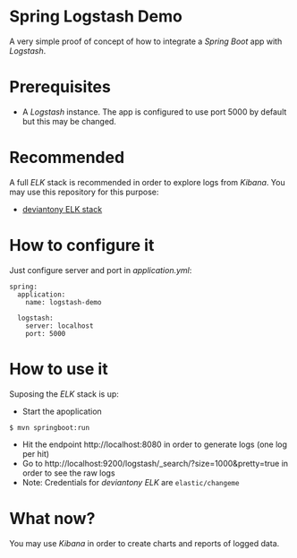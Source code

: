 # Spring Logstash Demo

A very simple proof of concept of how to integrate a *Spring Boot* app with *Logstash*.

# Prerequisites
  - A *Logstash* instance. The app is configured to use port 5000 by default but this may be changed.

# Recommended
A full *ELK* stack is recommended in order to explore logs from *Kibana*. You may use this repository for this purpose:
 - [deviantony ELK stack](https://github.com/deviantony/docker-elk)

# How to configure it
Just configure server and port in *application.yml*:
```
spring:
  application:
    name: logstash-demo

  logstash:
    server: localhost
    port: 5000
```

# How to use it
Suposing the *ELK* stack is up:

 - Start the apoplication
```
$ mvn springboot:run
```
 - Hit the endpoint http://localhost:8080 in order to generate logs (one log per hit)
 - Go to http://localhost:9200/logstash/_search/?size=1000&pretty=true in order to see the raw logs
 - Note: Credentials for *deviantony ELK* are ```elastic/changeme```

# What now?

You may use *Kibana* in order to create charts and reports of logged data.

